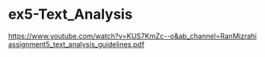 # ex5-Text_Analysis

https://www.youtube.com/watch?v=KUS7KmZc--o&ab_channel=RanMizrahi
[assignment5_text_analysis_guidelines.pdf](https://github.com/RanMizrahi/ex5-Text_Analysis/files/12368420/assignment5_text_analysis_guidelines.pdf)
